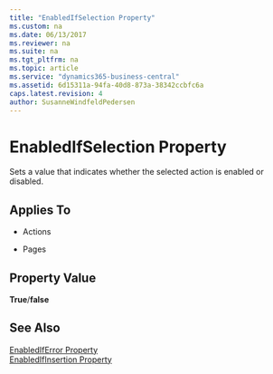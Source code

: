 ```yaml
---
title: "EnabledIfSelection Property"
ms.custom: na
ms.date: 06/13/2017
ms.reviewer: na
ms.suite: na
ms.tgt_pltfrm: na
ms.topic: article
ms.service: "dynamics365-business-central"
ms.assetid: 6d15311a-94fa-40d8-873a-38342ccbfc6a
caps.latest.revision: 4
author: SusanneWindfeldPedersen
---
```


 

# EnabledIfSelection Property
Sets a value that indicates whether the selected action is enabled or disabled.  
  
## Applies To  
  
-   Actions  
  
-   Pages  
  
## Property Value  
 **True**/**false**  
  
## See Also  
 [EnabledIfError Property](devenv-enablediferror-property.md)   
 [EnabledIfInsertion Property](devenv-enabledifinsertion-property.md)
